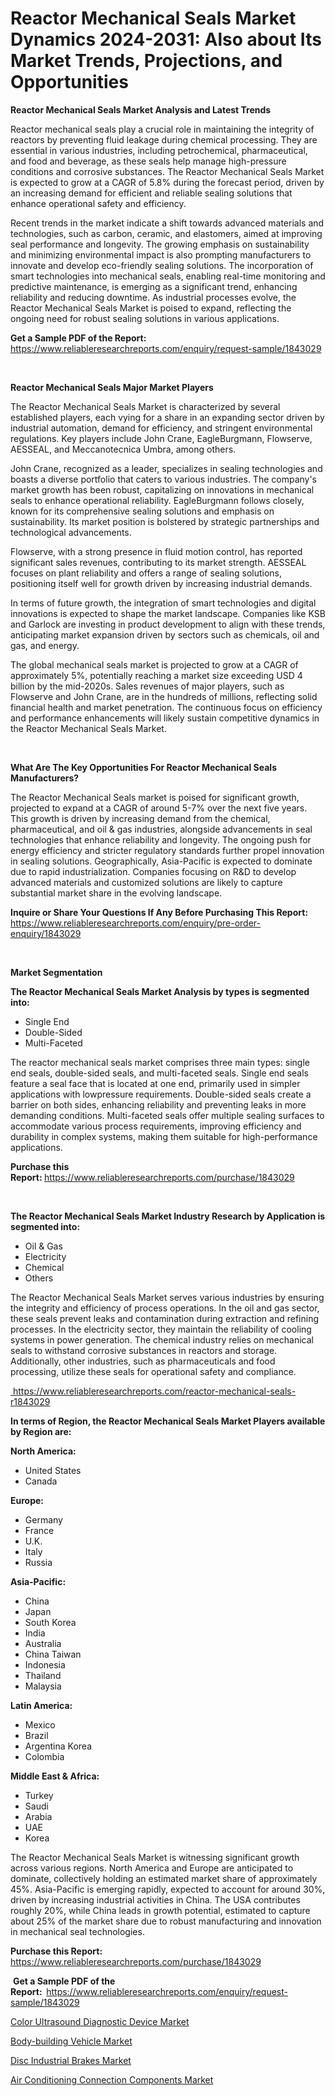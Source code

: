 <p><h1>Reactor Mechanical Seals Market Dynamics 2024-2031: Also about Its Market Trends, Projections, and Opportunities</h1></p><p><strong>Reactor Mechanical Seals Market Analysis and Latest Trends</strong></p>
<p><p>Reactor mechanical seals play a crucial role in maintaining the integrity of reactors by preventing fluid leakage during chemical processing. They are essential in various industries, including petrochemical, pharmaceutical, and food and beverage, as these seals help manage high-pressure conditions and corrosive substances. The Reactor Mechanical Seals Market is expected to grow at a CAGR of 5.8% during the forecast period, driven by an increasing demand for efficient and reliable sealing solutions that enhance operational safety and efficiency.</p><p>Recent trends in the market indicate a shift towards advanced materials and technologies, such as carbon, ceramic, and elastomers, aimed at improving seal performance and longevity. The growing emphasis on sustainability and minimizing environmental impact is also prompting manufacturers to innovate and develop eco-friendly sealing solutions. The incorporation of smart technologies into mechanical seals, enabling real-time monitoring and predictive maintenance, is emerging as a significant trend, enhancing reliability and reducing downtime. As industrial processes evolve, the Reactor Mechanical Seals Market is poised to expand, reflecting the ongoing need for robust sealing solutions in various applications.</p></p>
<p><strong>Get a Sample PDF of the Report:&nbsp;</strong> <a href="https://www.reliableresearchreports.com/enquiry/request-sample/1843029?utm_campaign=102&utm_medium=2&utm_source=Github&utm_content=ia&utm_term=01012025&utm_id=reactor-mechanical-seals">https://www.reliableresearchreports.com/enquiry/request-sample/1843029</a></p>
<p>&nbsp;</p>
<p><strong>Reactor Mechanical Seals Major Market Players</strong></p>
<p><p>The Reactor Mechanical Seals Market is characterized by several established players, each vying for a share in an expanding sector driven by industrial automation, demand for efficiency, and stringent environmental regulations. Key players include John Crane, EagleBurgmann, Flowserve, AESSEAL, and Meccanotecnica Umbra, among others. </p><p>John Crane, recognized as a leader, specializes in sealing technologies and boasts a diverse portfolio that caters to various industries. The company's market growth has been robust, capitalizing on innovations in mechanical seals to enhance operational reliability. EagleBurgmann follows closely, known for its comprehensive sealing solutions and emphasis on sustainability. Its market position is bolstered by strategic partnerships and technological advancements.</p><p>Flowserve, with a strong presence in fluid motion control, has reported significant sales revenues, contributing to its market strength. AESSEAL focuses on plant reliability and offers a range of sealing solutions, positioning itself well for growth driven by increasing industrial demands.</p><p>In terms of future growth, the integration of smart technologies and digital innovations is expected to shape the market landscape. Companies like KSB and Garlock are investing in product development to align with these trends, anticipating market expansion driven by sectors such as chemicals, oil and gas, and energy.</p><p>The global mechanical seals market is projected to grow at a CAGR of approximately 5%, potentially reaching a market size exceeding USD 4 billion by the mid-2020s. Sales revenues of major players, such as Flowserve and John Crane, are in the hundreds of millions, reflecting solid financial health and market penetration. The continuous focus on efficiency and performance enhancements will likely sustain competitive dynamics in the Reactor Mechanical Seals Market.</p></p>
<p>&nbsp;</p>
<p><strong>What Are The Key Opportunities For Reactor Mechanical Seals Manufacturers?</strong></p>
<p><p>The Reactor Mechanical Seals market is poised for significant growth, projected to expand at a CAGR of around 5-7% over the next five years. This growth is driven by increasing demand from the chemical, pharmaceutical, and oil & gas industries, alongside advancements in seal technologies that enhance reliability and longevity. The ongoing push for energy efficiency and stricter regulatory standards further propel innovation in sealing solutions. Geographically, Asia-Pacific is expected to dominate due to rapid industrialization. Companies focusing on R&D to develop advanced materials and customized solutions are likely to capture substantial market share in the evolving landscape.</p></p>
<p><strong>Inquire or Share Your Questions If Any Before Purchasing This Report:</strong> <a href="https://www.reliableresearchreports.com/enquiry/pre-order-enquiry/1843029?utm_campaign=102&utm_medium=2&utm_source=Github&utm_content=ia&utm_term=01012025&utm_id=reactor-mechanical-seals">https://www.reliableresearchreports.com/enquiry/pre-order-enquiry/1843029</a></p>
<p>&nbsp;</p>
<p><strong>Market Segmentation</strong></p>
<p><strong>The Reactor Mechanical Seals Market Analysis by types is segmented into:</strong></p>
<p><ul><li>Single End</li><li>Double-Sided</li><li>Multi-Faceted</li></ul></p>
<p><p>The reactor mechanical seals market comprises three main types: single end seals, double-sided seals, and multi-faceted seals. Single end seals feature a seal face that is located at one end, primarily used in simpler applications with lowpressure requirements. Double-sided seals create a barrier on both sides, enhancing reliability and preventing leaks in more demanding conditions. Multi-faceted seals offer multiple sealing surfaces to accommodate various process requirements, improving efficiency and durability in complex systems, making them suitable for high-performance applications.</p></p>
<p><strong>Purchase this Report:&nbsp;</strong><a href="https://www.reliableresearchreports.com/purchase/1843029?utm_campaign=102&utm_medium=2&utm_source=Github&utm_content=ia&utm_term=01012025&utm_id=reactor-mechanical-seals">https://www.reliableresearchreports.com/purchase/1843029</a></p>
<p>&nbsp;</p>
<p><strong>The Reactor Mechanical Seals Market Industry Research by Application is segmented into:</strong></p>
<p><ul><li>Oil & Gas</li><li>Electricity</li><li>Chemical</li><li>Others</li></ul></p>
<p><p>The Reactor Mechanical Seals Market serves various industries by ensuring the integrity and efficiency of process operations. In the oil and gas sector, these seals prevent leaks and contamination during extraction and refining processes. In the electricity sector, they maintain the reliability of cooling systems in power generation. The chemical industry relies on mechanical seals to withstand corrosive substances in reactors and storage. Additionally, other industries, such as pharmaceuticals and food processing, utilize these seals for operational safety and compliance.</p></p>
<p><a href="https://www.reliableresearchreports.com/reactor-mechanical-seals-r1843029?utm_campaign=102&utm_medium=2&utm_source=Github&utm_content=ia&utm_term=01012025&utm_id=reactor-mechanical-seals">&nbsp;https://www.reliableresearchreports.com/reactor-mechanical-seals-r1843029</a></p>
<p><strong>In terms of Region, the Reactor Mechanical Seals Market Players available by Region are:</strong></p>
<p>
    <p> <strong> North America: </strong>
        <ul>
            <li>United States</li>
            <li>Canada</li>
        </ul>
        </p> 
    <p> <strong> Europe: </strong>
        <ul>
            <li>Germany</li>
            <li>France</li>
            <li>U.K.</li>
            <li>Italy</li>
            <li>Russia</li>
        </ul>
        </p> 
    <p> <strong> Asia-Pacific: </strong>
        <ul>
            <li>China</li>
            <li>Japan</li>
            <li>South Korea</li>
            <li>India</li>
            <li>Australia</li>
            <li>China Taiwan</li>
            <li>Indonesia</li>
            <li>Thailand</li>
            <li>Malaysia</li>
        </ul>
        </p> 
    <p> <strong> Latin America: </strong>
        <ul>
            <li>Mexico</li>
            <li>Brazil</li>
            <li>Argentina Korea</li>
            <li>Colombia</li>
        </ul>
        </p> 
    <p> <strong> Middle East & Africa: </strong>
        <ul>
            <li>Turkey</li>
            <li>Saudi</li>
            <li>Arabia</li>
            <li>UAE</li>
            <li>Korea</li>
        </ul>
    </p>
    </p>
<p><p>The Reactor Mechanical Seals Market is witnessing significant growth across various regions. North America and Europe are anticipated to dominate, collectively holding an estimated market share of approximately 45%. Asia-Pacific is emerging rapidly, expected to account for around 30%, driven by increasing industrial activities in China. The USA contributes roughly 20%, while China leads in growth potential, estimated to capture about 25% of the market share due to robust manufacturing and innovation in mechanical seal technologies.</p></p>
<p><strong>Purchase this Report: </strong><a href="https://www.reliableresearchreports.com/purchase/1843029?utm_campaign=102&utm_medium=2&utm_source=Github&utm_content=ia&utm_term=01012025&utm_id=reactor-mechanical-seals">https://www.reliableresearchreports.com/purchase/1843029</a></p>
<p>&nbsp;<strong>Get a Sample PDF of the Report:&nbsp;&nbsp;</strong><a href="https://www.reliableresearchreports.com/enquiry/request-sample/1843029?utm_campaign=102&utm_medium=2&utm_source=Github&utm_content=ia&utm_term=01012025&utm_id=reactor-mechanical-seals">https://www.reliableresearchreports.com/enquiry/request-sample/1843029</a></p>
<p><strong></strong></p>
<p><p><a href="https://github.com/NargisHussain75/Market-Research-Report-List-1/blob/main/color-ultrasound-diagnostic-device-market.md?utm_campaign=102&utm_medium=2&utm_source=Github&utm_content=ia&utm_term=01012025&utm_id=reactor-mechanical-seals">Color Ultrasound Diagnostic Device Market</a></p><p><a href="https://github.com/hillsmyung726/Market-Research-Report-List-1/blob/main/body-building-vehicle-market.md?utm_campaign=102&utm_medium=2&utm_source=Github&utm_content=ia&utm_term=01012025&utm_id=reactor-mechanical-seals">Body-building Vehicle Market</a></p><p><a href="https://github.com/FlorianWolf90/Market-Research-Report-List-1/blob/main/disc-industrial-brakes-market.md?utm_campaign=102&utm_medium=2&utm_source=Github&utm_content=ia&utm_term=01012025&utm_id=reactor-mechanical-seals">Disc Industrial Brakes Market</a></p><p><a href="https://github.com/pearlinewhite4692/Market-Research-Report-List-1/blob/main/air-conditioning-connection-components-market.md?utm_campaign=102&utm_medium=2&utm_source=Github&utm_content=ia&utm_term=01012025&utm_id=reactor-mechanical-seals">Air Conditioning Connection Components Market</a></p></p>